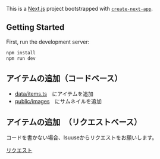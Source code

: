 This is a [Next.js](https://nextjs.org/) project bootstrapped with [`create-next-app`](https://github.com/vercel/next.js/tree/canary/packages/create-next-app).

## Getting Started

First, run the development server:

```bash
npm install
npm run dev

```
## アイテムの追加（コードベース）

- [data/items.ts](edit/main/data/items.ts)　にアイテムを追加
- [public/images](/tree/main/public/images)　にサムネイルを追加

## アイテムの追加　（リクエストベース）
コードを書かない場合、Isuuseからリクエストをお願いします。

  [リクエスト](https://github.com/GAKUNEMOTO/tool-website/issues/new?assignees=&labels=feature&projects=&template=new.yml&title=%5B%E3%83%AA%E3%82%AF%E3%82%A8%E3%82%B9%E3%83%88%5D%3A+)
